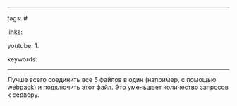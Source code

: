 ____

tags: #

links: 

youtube: 
1. 

keywords:

_____

Лучше всего соединить все 5 файлов в один (например, с помощью webpack) и подключить этот файл. Это уменьшает количество запросов к серверу.